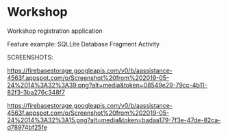 # Workshop
Workshop registration application 

Feature example:
SQLLite Database
Fragment
Activity

SCREENSHOTS:

https://firebasestorage.googleapis.com/v0/b/aassistance-4563f.appspot.com/o/Screenshot%20from%202019-05-24%2014%3A32%3A39.png?alt=media&token=08549e29-79cc-4b11-82f3-3ba276c348f7



https://firebasestorage.googleapis.com/v0/b/aassistance-4563f.appspot.com/o/Screenshot%20from%202019-05-24%2014%3A32%3A15.png?alt=media&token=badaa179-7f3e-47de-82ca-d78974bf25fe
